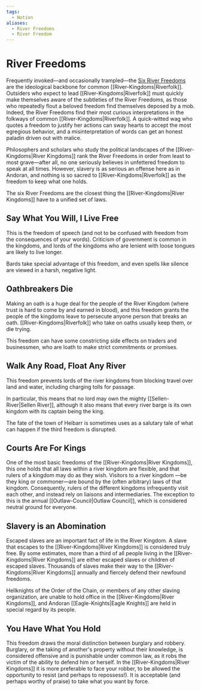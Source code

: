 ```yaml
---
tags:
  - Notion
aliases:
  - River Freedoms
  - River Freedom
---
```

# River Freedoms
Frequently invoked—and occasionally trampled—the [Six River Freedoms](https://pkingmaker.obsidianportal.com/wikis/the-six-river-freedoms) are the ideological backbone for common [[River-Kingdoms|Riverfolk]]. Outsiders who expect to lead [[River-Kingdoms|Riverfolk]] must quickly make themselves aware of the subtleties of the River Freedoms, as those who repeatedly flout a beloved freedom find themselves deposed by a mob. Indeed, the River Freedoms find their most curious interpretations in the folkways of common [[River-Kingdoms|Riverfolk]]. A quick-witted wag who quotes a freedom to justify her actions can sway hearts to accept the most egregious behavior, and a misinterpretation of words can get an honest paladin driven out with malice.

Philosophers and scholars who study the political landscapes of the [[River-Kingdoms|River Kingdoms]] rank the River Freedoms in order from least to most grave—after all, no one seriously believes in unfettered freedom to speak at all times. However, slavery is as serious an offense here as in Andoran, and nothing is so sacred to [[River-Kingdoms|Riverfolk]] as the freedom to keep what one holds.

The six River Freedoms are the closest thing the [[River-Kingdoms|River Kingdoms]] have to a unified set of laws.

## Say What You Will, I Live Free
This is the freedom of speech (and not to be confused with freedom from the consequences of your words). Criticism of government is common in the kingdoms, and lords of the kingdoms who are lenient with loose tongues are likely to live longer.

Bards take special advantage of this freedom, and even spells like silence are viewed in a harsh, negative light.

## Oathbreakers Die
Making an oath is a huge deal for the people of the River Kingdom (where trust is hard to come by and earned in blood), and this freedom grants the people of the kingdoms leave to persecute anyone person that breaks an oath. [[River-Kingdoms|Riverfolk]] who take on oaths usually keep them, or die trying.

This freedom can have some constricting side effects on traders and businessmen, who are loath to make strict commitments or promises.

## Walk Any Road, Float Any River
This freedom prevents lords of the river kingdoms from blocking travel over land and water, including charging tolls for passage.

In particular, this means that no lord may own the mighty [[Sellen-River|Sellen River]], although it also means that every river barge is its own kingdom with its captain being the king.

The fate of the town of Heibarr is sometimes uses as a salutary tale of what can happen if the third freedom is disrupted.

## Courts Are For Kings
One of the most basic freedoms of the [[River-Kingdoms|River Kingdoms]], this one holds that all laws within a river kingdom are flexible, and that rulers of a kingdom may do as they wish. Visitors to a river kingdom —be they king or commoner—are bound by the (often arbitrary) laws of that kingdom. Consequently, rulers of the different kingdoms infrequently visit each other, and instead rely on liaisons and intermediaries. The exception to this is the annual [[Outlaw-Council|Outlaw Council]], which is considered neutral ground for everyone.

## Slavery is an Abomination
Escaped slaves are an important fact of life in the River Kingdom. A slave that escapes to the [[River-Kingdoms|River Kingdoms]] is considered truly free. By some estimates, more than a third of all people living in the [[River-Kingdoms|River Kingdoms]] are either escaped slaves or children of escaped slaves. Thousands of slaves make their way to the [[River-Kingdoms|River Kingdoms]] annually and fiercely defend their newfound freedoms.

Hellknights of the Order of the Chain, or members of any other slaving organization, are unable to hold office in the [[River-Kingdoms|River Kingdoms]], and Andoran [[Eagle-Knights|Eagle Knights]] are held in special regard by its people.

## You Have What You Hold
This freedom draws the moral distinction between burglary and robbery. Burglary, or the taking of another's property without their knowledge, is considered offensive and is punishable under common law, as it robs the victim of the ability to defend him or herself. In the [[River-Kingdoms|River Kingdoms]] it is more preferable to face your robber, to be allowed the opportunity to resist (and perhaps to repossess!). It is acceptable (and perhaps worthy of praise) to take what you want by force.